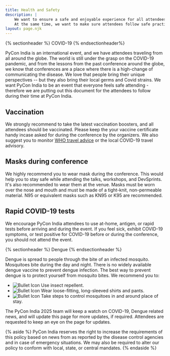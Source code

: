 ```yaml
---
title: Health and Safety
description: |
    We want to ensure a safe and enjoyable experience for all attendees. We are cognizant of the fact that there may be unknown outbreak of diseases.
    At the same time, we want to make sure attendees follow safe practices for known health hazards.
layout: page.njk
---
```


{% sectionheader %}
COVID-19
{% endsectionheader%}

PyCon India is an international event, and we have attendees traveling from all around the globe. The world is still under the grasp on the COVID-19 pandemic, and from the lessons from the past conference around the globe, we know that conferences are a place where there is a high-change of communicating the disease. We love that people bring their unique perspectives -- but they also bring their local germs and Covid strains. We want PyCon India to be an event that everyone feels safe attending - therefore we are putting out this document for the attendees to follow during their time at PyCon India.

## Vaccination

We strongly recommend to take the latest vaccination boosters, and all attendees should be vaccinated. Please keep the your vaccine certificate handy incase asked for during the conference by the organizers. We also suggest you to monitor [WHO travel advice](https://www.who.int/emergencies/diseases/novel-coronavirus-2019/travel-advice) or the local COVID-19 travel advisory.

## Masks during conference

We highly recommend you to wear mask during the conference. This would help you to stay safe while attending the talks, workshops, and DevSprints. It's also recommended to wear them at the venue. Masks must be worn over the nose and mouth and must be made of a tight-knit, non-permeable material. N95 or equivalent masks such as KN95 or K95 are recommended.

## Rapid COVID-19 tests

We encourage PyCon India attendees to use at-home, antigen, or rapid tests before arriving and during the event. If you feel sick, exhibit COVID-19 symptoms, or test positive for COVID-19 before or during the conference, you should not attend the event.

{% sectionheader %}
Dengue
{% endsectionheader %}

Dengue is spread to people through the bite of an infected mosquito. Mosquitoes bite during the day and night. There is no widely available dengue vaccine to prevent dengue infection. The best way to prevent dengue is to protect yourself from mosquito bites. We recommend you to:

<div class="text-[#000000] lg:pr-10">
    <ul class="list-none">
        <li class="flex">
            <img src="{{ env.baseUrl }}img/assets/circle-lime.svg" alt="Bullet Icon" class="w-4 h-4 mr-2 mt-1">
            <span>Use insect repellent.</span>
        </li>
        <li class="flex">
            <img src="{{ env.baseUrl }}img/assets/circle-lime.svg" alt="Bullet Icon" class="w-4 h-4 mr-2 mt-1">
            <span>Wear loose-fitting, long-sleeved shirts and pants.</span>
        </li>
        <li class="flex">
            <img src="{{ env.baseUrl }}img/assets/circle-lime.svg" alt="Bullet Icon" class="w-4 h-4 mr-2 mt-1">
            <span>Take steps to control mosquitoes in and around place of stay.</span>
        </li>
    </ul>
</div>


The PyCon India 2025 team will keep a watch on COVID-19, Dengue related news, and will update this page for more updates, if required. Attendees are requested to keep an eye on the page for updates.

{% aside %}
  PyCon India reserves the right to increase the requirements of this policy based on news from as reported by the disease control agencies and in case of emergency situations. We may also be required to alter our policy to conform with local, state, or central mandates.
{% endaside %}
